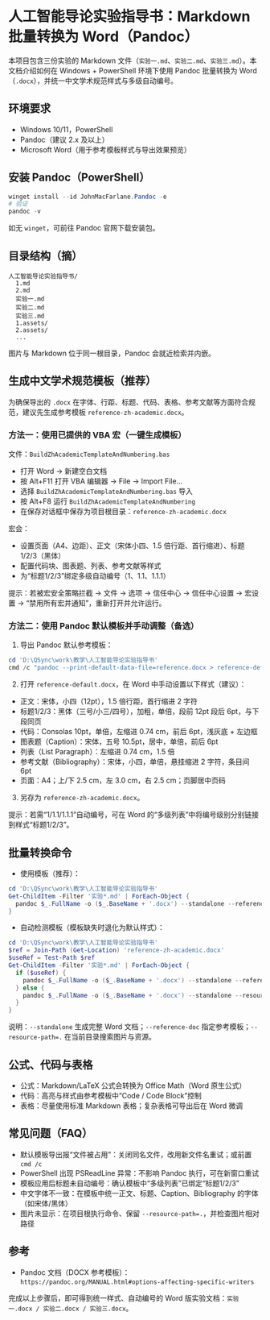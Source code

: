 # 人工智能导论实验指导书：Markdown 批量转换为 Word（Pandoc）

本项目包含三份实验的 Markdown 文件（`实验一.md`、`实验二.md`、`实验三.md`）。本文档介绍如何在 Windows + PowerShell 环境下使用 Pandoc 批量转换为 Word（`.docx`），并统一中文学术规范样式与多级自动编号。

## 环境要求
- Windows 10/11，PowerShell
- Pandoc（建议 2.x 及以上）
- Microsoft Word（用于参考模板样式与导出效果预览）

## 安装 Pandoc（PowerShell）
```powershell
winget install --id JohnMacFarlane.Pandoc -e
# 验证
pandoc -v
```
如无 `winget`，可前往 Pandoc 官网下载安装包。

## 目录结构（摘）
```
人工智能导论实验指导书/
  1.md
  2.md
  实验一.md
  实验二.md
  实验三.md
  1.assets/
  2.assets/
  ...
```
图片与 Markdown 位于同一根目录，Pandoc 会就近检索并内嵌。

## 生成中文学术规范模板（推荐）
为确保导出的 `.docx` 在字体、行距、标题、代码、表格、参考文献等方面符合规范，建议先生成参考模板 `reference-zh-academic.docx`。

### 方法一：使用已提供的 VBA 宏（一键生成模板）
文件：`BuildZhAcademicTemplateAndNumbering.bas`
- 打开 Word → 新建空白文档
- 按 Alt+F11 打开 VBA 编辑器 → File → Import File...
- 选择 `BuildZhAcademicTemplateAndNumbering.bas` 导入
- 按 Alt+F8 运行 `BuildZhAcademicTemplateAndNumbering`
- 在保存对话框中保存为项目根目录：`reference-zh-academic.docx`

宏会：
- 设置页面（A4、边距）、正文（宋体小四、1.5 倍行距、首行缩进）、标题 1/2/3（黑体）
- 配置代码块、图表题、列表、参考文献等样式
- 为“标题1/2/3”绑定多级自动编号（1、1.1、1.1.1）

提示：若被宏安全策略拦截 → 文件 → 选项 → 信任中心 → 信任中心设置 → 宏设置 → “禁用所有宏并通知”，重新打开并允许运行。

### 方法二：使用 Pandoc 默认模板并手动调整（备选）
1) 导出 Pandoc 默认参考模板：
```powershell
cd 'D:\QSync\work\教学\人工智能导论实验指导书'
cmd /c "pandoc --print-default-data-file=reference.docx > reference-default.docx"
```
2) 打开 `reference-default.docx`，在 Word 中手动设置以下样式（建议）：
- 正文：宋体，小四（12pt），1.5 倍行距，首行缩进 2 字符
- 标题1/2/3：黑体（三号/小三/四号），加粗，单倍，段前 12pt 段后 6pt，与下段同页
- 代码：Consolas 10pt，单倍，左缩进 0.74 cm，前后 6pt，浅灰底 + 左边框
- 图表题（Caption）：宋体，五号 10.5pt，居中，单倍，前后 6pt
- 列表（List Paragraph）：左缩进 0.74 cm，1.5 倍
- 参考文献（Bibliography）：宋体，小四，单倍，悬挂缩进 2 字符，条目间 6pt
- 页面：A4；上/下 2.5 cm，左 3.0 cm，右 2.5 cm；页脚居中页码
3) 另存为 `reference-zh-academic.docx`。

提示：若需“1/1.1/1.1.1”自动编号，可在 Word 的“多级列表”中将编号级别分别链接到样式“标题1/2/3”。

## 批量转换命令
- 使用模板（推荐）：
```powershell
cd 'D:\QSync\work\教学\人工智能导论实验指导书'
Get-ChildItem -Filter '实验*.md' | ForEach-Object {
  pandoc $_.FullName -o ($_.BaseName + '.docx') --standalone --reference-doc '.\reference-zh-academic.docx' --resource-path=.
}
```

- 自动检测模板（模板缺失时退化为默认样式）：
```powershell
cd 'D:\QSync\work\教学\人工智能导论实验指导书'
$ref = Join-Path (Get-Location) 'reference-zh-academic.docx'
$useRef = Test-Path $ref
Get-ChildItem -Filter '实验*.md' | ForEach-Object {
  if ($useRef) {
    pandoc $_.FullName -o ($_.BaseName + '.docx') --standalone --reference-doc $ref --resource-path=.
  } else {
    pandoc $_.FullName -o ($_.BaseName + '.docx') --standalone --resource-path=.
  }
}
```
说明：`--standalone` 生成完整 Word 文档；`--reference-doc` 指定参考模板；`--resource-path=.` 在当前目录搜索图片与资源。

## 公式、代码与表格
- 公式：Markdown/LaTeX 公式会转换为 Office Math（Word 原生公式）
- 代码：高亮与样式由参考模板中“Code / Code Block”控制
- 表格：尽量使用标准 Markdown 表格；复杂表格可导出后在 Word 微调

## 常见问题（FAQ）
- 默认模板导出报“文件被占用”：关闭同名文件，改用新文件名重试；或前置 `cmd /c`
- PowerShell 出现 PSReadLine 异常：不影响 Pandoc 执行，可在新窗口重试
- 模板应用后标题未自动编号：确认模板中“多级列表”已绑定“标题1/2/3”
- 中文字体不一致：在模板中统一正文、标题、Caption、Bibliography 的字体（如宋体/黑体）
- 图片未显示：在项目根执行命令、保留 `--resource-path=.`，并检查图片相对路径

## 参考
- Pandoc 文档（DOCX 参考模板）：`https://pandoc.org/MANUAL.html#options-affecting-specific-writers`

完成以上步骤后，即可得到统一样式、自动编号的 Word 版实验文档：`实验一.docx / 实验二.docx / 实验三.docx`。